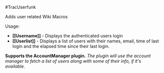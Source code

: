 #TracUserfunk

Adds user related Wiki Macros

Usage:

* __[[Username]]__ - Displays the authenticated users login
* __[[Userlist]]__ - Displays a list of users with their names, email, time of last login and the elapsed time since their last login.

__Supports the AccountManager plugin.__
_The plugin will use the account manager to fetch a list of users
along with some of their info, if it's available._
